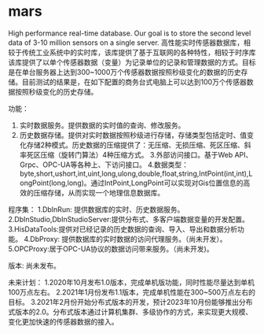 # mars
High performance real-time database.
Our goal is to store the second level data of 3-10 million sensors on a single server.
高性能实时传感器数据库，相较于传统工业系统中的实时库，该库提供了基于互联网的各种特性，相较于时序库该库提供了以单个传感器数据（变量）为记录单位的记录和管理数据的方式。目标是在单台服务器上达到300~1000万个传感器数据按照秒级变化的数据的历史存储。目前测试的结果是，在如下配置的商务台式电脑上可以达到100万个传感器数据按照秒级变化的历史存储。

功能：

1. 实时数据服务。提供数据的实时值的查询、修改服务。
2. 历史数据存储。提供对实时数据按照秒级进行存储，存储类型包括定时、值变化存储2种模式。历史数据的压缩提供了：无压缩、无损压缩、死区压缩、斜率死区压缩（旋转门算法）4种压缩方式。
3.外部访问接口。基于Web API、Grpc、OPC-UA等各种上、下访问接口。
4.数据类型：byte,short,ushort,int,uint,long,ulong,double,float,string,IntPoint(int,int),LongPoint(long,long)。通过IntPoint,LongPoint可以实现对Gis位置信息的高效的压缩存储，从而实现一个地理信息数据库。

程序集：
1.DbInRun: 提供数据库的实时、历史数据服务。
2.DbInStudio,DbInStudioServer:提供分布式、多客户端数据变量的开发配置。
3.HisDataTools:提供对已经记录的历史数据的查询、导入、导出和数据分析功能。
4.DbProxy: 提供数据库的实时数据的访问代理服务。（尚未开发）。
5.OPCProxy:居于OPC-UA协议的数据访问带来服务。（尚未开发)。

版本:
尚未发布。

未来计划：
1.2020年10月发布1.0版本，完成单机版功能，同时性能尽量达到单机100万点左右。
2.2021年1月份发布1.1版本，完成单机性能在300~500万点左右的目标。
3.2021年2月份开始分布式版本的开发，预计2023年10月份能够推出分布式版本的2.0。分布式版本通过计算机集群、多级协作的方式，来实现更大规模、变化更加快速的传感器数据的接入。
